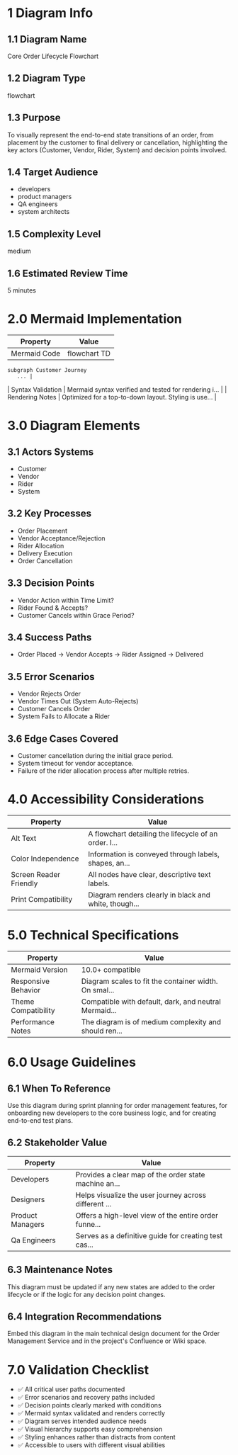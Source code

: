 # 1 Diagram Info

## 1.1 Diagram Name

Core Order Lifecycle Flowchart

## 1.2 Diagram Type

flowchart

## 1.3 Purpose

To visually represent the end-to-end state transitions of an order, from placement by the customer to final delivery or cancellation, highlighting the key actors (Customer, Vendor, Rider, System) and decision points involved.

## 1.4 Target Audience

- developers
- product managers
- QA engineers
- system architects

## 1.5 Complexity Level

medium

## 1.6 Estimated Review Time

5 minutes

# 2.0 Mermaid Implementation

| Property | Value |
|----------|-------|
| Mermaid Code | flowchart TD
    subgraph Customer Journey
       ... |
| Syntax Validation | Mermaid syntax verified and tested for rendering i... |
| Rendering Notes | Optimized for a top-to-down layout. Styling is use... |

# 3.0 Diagram Elements

## 3.1 Actors Systems

- Customer
- Vendor
- Rider
- System

## 3.2 Key Processes

- Order Placement
- Vendor Acceptance/Rejection
- Rider Allocation
- Delivery Execution
- Order Cancellation

## 3.3 Decision Points

- Vendor Action within Time Limit?
- Rider Found & Accepts?
- Customer Cancels within Grace Period?

## 3.4 Success Paths

- Order Placed -> Vendor Accepts -> Rider Assigned -> Delivered

## 3.5 Error Scenarios

- Vendor Rejects Order
- Vendor Times Out (System Auto-Rejects)
- Customer Cancels Order
- System Fails to Allocate a Rider

## 3.6 Edge Cases Covered

- Customer cancellation during the initial grace period.
- System timeout for vendor acceptance.
- Failure of the rider allocation process after multiple retries.

# 4.0 Accessibility Considerations

| Property | Value |
|----------|-------|
| Alt Text | A flowchart detailing the lifecycle of an order. I... |
| Color Independence | Information is conveyed through labels, shapes, an... |
| Screen Reader Friendly | All nodes have clear, descriptive text labels. |
| Print Compatibility | Diagram renders clearly in black and white, though... |

# 5.0 Technical Specifications

| Property | Value |
|----------|-------|
| Mermaid Version | 10.0+ compatible |
| Responsive Behavior | Diagram scales to fit the container width. On smal... |
| Theme Compatibility | Compatible with default, dark, and neutral Mermaid... |
| Performance Notes | The diagram is of medium complexity and should ren... |

# 6.0 Usage Guidelines

## 6.1 When To Reference

Use this diagram during sprint planning for order management features, for onboarding new developers to the core business logic, and for creating end-to-end test plans.

## 6.2 Stakeholder Value

| Property | Value |
|----------|-------|
| Developers | Provides a clear map of the order state machine an... |
| Designers | Helps visualize the user journey across different ... |
| Product Managers | Offers a high-level view of the entire order funne... |
| Qa Engineers | Serves as a definitive guide for creating test cas... |

## 6.3 Maintenance Notes

This diagram must be updated if any new states are added to the order lifecycle or if the logic for any decision point changes.

## 6.4 Integration Recommendations

Embed this diagram in the main technical design document for the Order Management Service and in the project's Confluence or Wiki space.

# 7.0 Validation Checklist

- ✅ All critical user paths documented
- ✅ Error scenarios and recovery paths included
- ✅ Decision points clearly marked with conditions
- ✅ Mermaid syntax validated and renders correctly
- ✅ Diagram serves intended audience needs
- ✅ Visual hierarchy supports easy comprehension
- ✅ Styling enhances rather than distracts from content
- ✅ Accessible to users with different visual abilities

